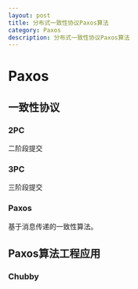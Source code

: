 ```yaml
---
layout: post
title: 分布式一致性协议Paxos算法
category: Paxos
description: 分布式一致性协议Paxos算法
---
```


# Paxos

## 一致性协议
### 2PC
二阶段提交
### 3PC
三阶段提交
### Paxos
基于消息传递的一致性算法。

## Paxos算法工程应用
### Chubby

